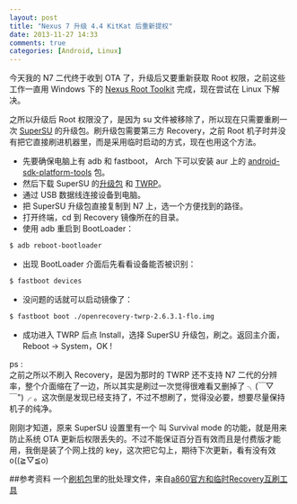 ```yaml
---
layout: post
title: "Nexus 7 升级 4.4 KitKat 后重新提权"
date: 2013-11-27 14:33
comments: true
categories: [Android, Linux]
---
```


今天我的 N7 二代终于收到 OTA 了，升级后又要重新获取 Root 权限，之前这些工作一直用 Windows 下的 [Nexus Root Toolkit][nrt] 完成，现在尝试在 Linux 下解决。   

之所以升级后 Root 权限没了，是因为 su 文件被移除了，所以现在只需要重刷一次 [SuperSU][su] 的升级包。刷升级包需要第三方 Recovery，之前 Root 机子时并没有把它直接刷进机器里，而是采用临时启动的方式，现在也用这个方法。   

- 先要确保电脑上有 adb 和 fastboot， Arch 下可以安装 aur 上的 [android-sdk-platform-tools][aur] 包。
- 然后下载 SuperSU 的[升级包][zip] 和 [TWRP][twrp]。
- 通过 USB 数据线连接设备到电脑。
- 把 SuperSU 升级包直接复制到 N7 上，选一个方便找到的路径。
- 打开终端，cd 到 Recovery 镜像所在的目录。
- 使用 adb 重启到 BootLoader：   
```bash
$ adb reboot-bootloader
```   

- 出现 BootLoader 介面后先看看设备能否被识别：
```bash
$ fastboot devices
```   

- 没问题的话就可以启动镜像了：
```bash
$ fastboot boot ./openrecovery-twrp-2.6.3.1-flo.img 
```   

- 成功进入 TWRP 后点 Install，选择 SuperSU 升级包，刷之。返回主介面，Reboot -> System，OK !   

ps :   
之前之所以不刷入 Recovery，是因为那时的 TWRP 还不支持 N7 二代的分辨率，整个介面缩在了一边，所以其实是刷过一次觉得很难看又删掉了 ╮(￣▽￣")╭ 。这次倒是发现已经支持了，不过不想刷了，觉得没必要，想要尽量保持机子的纯净。   

刚刚才知道，原来 SuperSU 设置里有一个 叫 Survival mode 的功能，就是用来防止系统 OTA 更新后权限丢失的。不过不能保证百分百有效而且是付费版才能用，我倒是装了个网上找的 key，这次把它勾上，期待下次更新，看有没有效 o((≧▽≦o)


##参考资料
一个[刷机包][cmd]里的批处理文件，来自[a860官方和临时Recovery互刷工具][blog]



[nrt]: http://www.wugfresh.com/nrt/‎
[su]: http://forum.xda-developers.com/showthread.php?t=1538053
[aur]: https://aur.archlinux.org/packages/android-sdk-platform-tools/
[zip]: http://download.chainfire.eu/supersu
[twrp]: http://techerrata.com/browse/twrp2/flo
[cmd]: http://kuai.xunlei.com/d/rMTXArBp8JmbUQQA5c0
[blog]: http://blog.sina.com.cn/s/blog_0058222c0101cddg.html